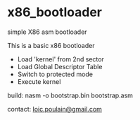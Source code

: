 x86_bootloader
==============

simple X86 asm bootloader

This is a basic x86 bootloader
- Load 'kernel' from 2nd sector
- Load Global Descriptor Table
- Switch to protected mode
- Execute kernel

build: nasm -o bootstrap.bin bootstrap.asm

contact: loic.poulain@gmail.com
